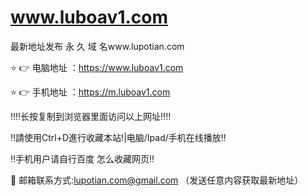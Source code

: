 # www.luboav1.com
 最新地址发布
永 久 域 名www.lupotian.com


⭐️ 👉 电脑地址 ：https://www.luboav1.com

⭐️ 👉 手机地址 ：https://m.luboav1.com

‼️‼️长按复制到浏览器里面访问以上网址‼️‼️

‼️請使用Ctrl+D進行收藏本站!|电脑/Ipad/手机在线播放‼️

‼️手机用户请自行百度 怎么收藏网页‼️

📧 邮箱联系方式:lupotian.com@gmail.com （发送任意内容获取最新地址）
